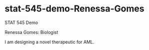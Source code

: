 # stat-545-demo-Renessa-Gomes
STAT 545 Demo

Renessa Gomes: Biologist

I am designing a novel therapeutic for AML. 

